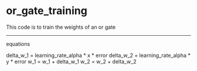 # or_gate_training
This code is to train the weights of an or gate
______________________
equations

delta_w_1 = learning_rate_alpha * x * error
delta_w_2 = learning_rate_alpha * y * error
w_1 = w_1 + delta_w_1
w_2 = w_2 + delta_w_2

